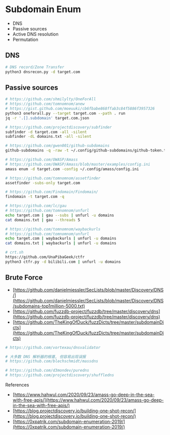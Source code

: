 # Subdomain Enum



* DNS
* Passive sources
* Active DNS resolution
* Permutation

## DNS

```bash
# DNS record/Zone Transfer
python3 dnsrecon.py -d target.com
```

## Passive sources

```bash
# https://github.com/shmilylty/OneForAll
# https://github.com/tomnomnom/anew
# https://gist.github.com/moeuuki/cb6fbabe868ffab3c84f5886f3957326
python3 oneforall.py --target target.com --path . run
jq -r '.[].subdomain' target.com.json

# https://github.com/projectdiscovery/subfinder
subfinder -d target.com -all -silent
subfinder -dL domains.txt -all -silent

# https://github.com/gwen001/github-subdomains
github-subdomains -q -raw -t ~/.config/github-subdomains/github-token.txt -d example.com

# https://github.com/OWASP/Amass
# https://github.com/OWASP/Amass/blob/master/examples/config.ini
amass enum -d target.com -config ~/.config/amass/config.ini

# https://github.com/tomnomnom/assetfinder
assetfinder -subs-only target.com

# https://github.com/Findomain/Findomain/
findomain -t target.com -q

# https://github.com/lc/gau
# https://github.com/tomnomnom/unfurl
echo target.com | gau --subs | unfurl -u domains
cat domains.txt | gau --threads 5

# https://github.com/tomnomnom/waybackurls
# https://github.com/tomnomnom/unfurl
echo target.com | waybackurls | unfurl -u domains
cat domains.txt | waybackurls | unfurl -u domains

# crt.sh
https://github.com/UnaPibaGeek/ctfr
python3 ctfr.py -d bilibili.com | unfurl -u domains
```

## Brute Force

* [https://github.com/danielmiessler/SecLists/blob/master/Discovery/DNS/](https://github.com/danielmiessler/SecLists/blob/master/Discovery/DNS/subdomains-top1million-5000.txt)
* [https://github.com/fuzzdb-project/fuzzdb/tree/master/discovery/dns](https://github.com/fuzzdb-project/fuzzdb/tree/master/discovery/dns)
* [https://github.com/TheKingOfDuck/fuzzDicts/tree/master/subdomainDicts](https://github.com/TheKingOfDuck/fuzzDicts/tree/master/subdomainDicts)

```bash
# https://github.com/vortexau/dnsvalidator

# 大多数 DNS 解析器的根基, 但容易出现误报
# https://github.com/blechschmidt/massdns

# https://github.com/d3mondev/puredns
# https://github.com/projectdiscovery/shuffledns

```



References

* [https://www.hahwul.com/2020/09/23/amass-go-deep-in-the-sea-with-free-apis/](https://www.hahwul.com/2020/09/23/amass-go-deep-in-the-sea-with-free-apis/)
* [https://blog.projectdiscovery.io/building-one-shot-recon/](https://blog.projectdiscovery.io/building-one-shot-recon/)
* [https://0xpatrik.com/subdomain-enumeration-2019/](https://0xpatrik.com/subdomain-enumeration-2019/)


